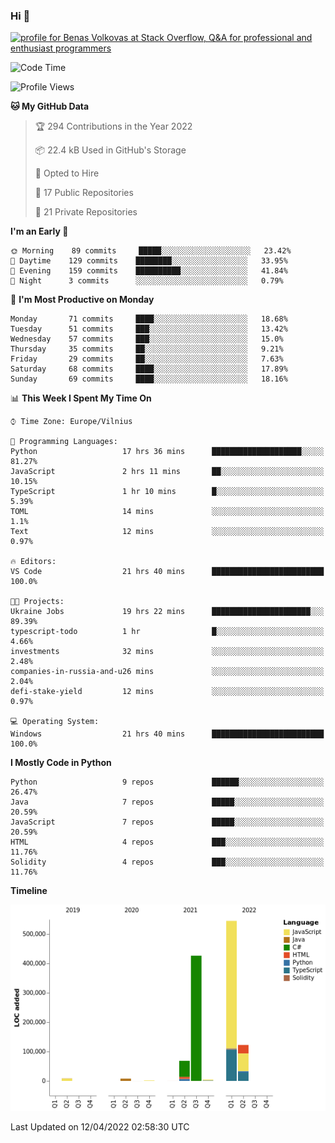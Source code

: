 ### Hi 👋
<a href="https://stackoverflow.com/users/14954249/benas-volkovas"><img src="https://stackoverflow.com/users/flair/14954249.png?theme=dark" width="208" height="58" alt="profile for Benas Volkovas at Stack Overflow, Q&amp;A for professional and enthusiast programmers" title="profile for Benas Volkovas at Stack Overflow, Q&amp;A for professional and enthusiast programmers"></a>

<!--START_SECTION:waka-->
![Code Time](http://img.shields.io/badge/Code%20Time-655%20hrs%204%20mins-blue)

![Profile Views](http://img.shields.io/badge/Profile%20Views-3-blue)

**🐱 My GitHub Data** 

> 🏆 294 Contributions in the Year 2022
 > 
> 📦 22.4 kB Used in GitHub's Storage 
 > 
> 💼 Opted to Hire
 > 
> 📜 17 Public Repositories 
 > 
> 🔑 21 Private Repositories  
 > 
**I'm an Early 🐤** 

```text
🌞 Morning    89 commits     █████░░░░░░░░░░░░░░░░░░░░   23.42% 
🌆 Daytime    129 commits    ████████░░░░░░░░░░░░░░░░░   33.95% 
🌃 Evening    159 commits    ██████████░░░░░░░░░░░░░░░   41.84% 
🌙 Night      3 commits      ░░░░░░░░░░░░░░░░░░░░░░░░░   0.79%

```
📅 **I'm Most Productive on Monday** 

```text
Monday       71 commits     ████░░░░░░░░░░░░░░░░░░░░░   18.68% 
Tuesday      51 commits     ███░░░░░░░░░░░░░░░░░░░░░░   13.42% 
Wednesday    57 commits     ███░░░░░░░░░░░░░░░░░░░░░░   15.0% 
Thursday     35 commits     ██░░░░░░░░░░░░░░░░░░░░░░░   9.21% 
Friday       29 commits     ██░░░░░░░░░░░░░░░░░░░░░░░   7.63% 
Saturday     68 commits     ████░░░░░░░░░░░░░░░░░░░░░   17.89% 
Sunday       69 commits     ████░░░░░░░░░░░░░░░░░░░░░   18.16%

```


📊 **This Week I Spent My Time On** 

```text
⌚︎ Time Zone: Europe/Vilnius

💬 Programming Languages: 
Python                   17 hrs 36 mins      ████████████████████░░░░░   81.27% 
JavaScript               2 hrs 11 mins       ██░░░░░░░░░░░░░░░░░░░░░░░   10.15% 
TypeScript               1 hr 10 mins        █░░░░░░░░░░░░░░░░░░░░░░░░   5.39% 
TOML                     14 mins             ░░░░░░░░░░░░░░░░░░░░░░░░░   1.1% 
Text                     12 mins             ░░░░░░░░░░░░░░░░░░░░░░░░░   0.97%

🔥 Editors: 
VS Code                  21 hrs 40 mins      █████████████████████████   100.0%

🐱‍💻 Projects: 
Ukraine Jobs             19 hrs 22 mins      ██████████████████████░░░   89.39% 
typescript-todo          1 hr                █░░░░░░░░░░░░░░░░░░░░░░░░   4.66% 
investments              32 mins             ░░░░░░░░░░░░░░░░░░░░░░░░░   2.48% 
companies-in-russia-and-u26 mins             ░░░░░░░░░░░░░░░░░░░░░░░░░   2.04% 
defi-stake-yield         12 mins             ░░░░░░░░░░░░░░░░░░░░░░░░░   0.97%

💻 Operating System: 
Windows                  21 hrs 40 mins      █████████████████████████   100.0%

```

**I Mostly Code in Python** 

```text
Python                   9 repos             ██████░░░░░░░░░░░░░░░░░░░   26.47% 
Java                     7 repos             █████░░░░░░░░░░░░░░░░░░░░   20.59% 
JavaScript               7 repos             █████░░░░░░░░░░░░░░░░░░░░   20.59% 
HTML                     4 repos             ███░░░░░░░░░░░░░░░░░░░░░░   11.76% 
Solidity                 4 repos             ███░░░░░░░░░░░░░░░░░░░░░░   11.76%

```


**Timeline**

![Chart not found](https://raw.githubusercontent.com/BenasVolkovas/BenasVolkovas/main/charts/bar_graph.png) 


 Last Updated on 12/04/2022 02:58:30 UTC
<!--END_SECTION:waka-->
